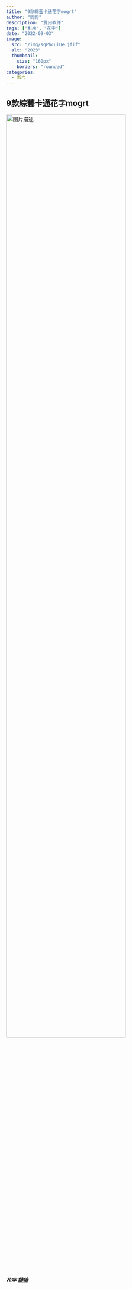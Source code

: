 ```yaml
---
title: "9款綜藝卡通花字mogrt"
author: "鈞鈞"
description: "實用軟件"
tags: ["影片", "花字"]
date: "2022-09-03"
image:
  src: "/img/sqPhculUe.jfif"
  alt: "2023"
  thumbnail:
    size: "160px"
    borders: "rounded"
categories:
  - 影片
---
```


## 9款綜藝卡通花字mogrt

<a href="/img/sqPhculUe.jfif" data-lightbox="image-1" data-title="我的图片">
    <img src="/img/sqPhculUe.jfif" width="80%" alt="图片描述">
</a>


##### 花字 [鏈接](https://shopee.tw/9%E6%AC%BE%E5%8D%A1%E9%80%9A%E7%B6%9C%E8%97%9D%E8%8A%B1%E5%AD%97MOGRT-i.58487771.21940546203?sp_atk=66c0e77d-d837-42bf-b4de-9186bbe6855b&xptdk=66c0e77d-d837-42bf-b4de-9186bbe6855b)